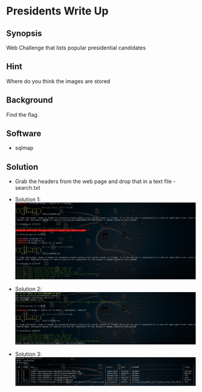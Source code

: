 # Presidents Write Up

## Synopsis
  Web Challenge that lists popular presidential candidates

## Hint
  Where do you think the images are stored

## Background
  Find the flag.

## Software
  - sqlmap

## Solution
  - Grab the headers from the web page and drop that in a text file - search.txt

  - Solution 1: <br />
    ![Solution1](sqlmap-1.jpg?raw=true "Solution1") <br />
  - Solution 2: <br />
    ![Solution2](sqlmap-2.jpg?raw=true "Solution2") <br />
  - Solution 3: <br />
    ![Solution3](sqlmap-3.jpg?raw=true "Solution3") <br />
